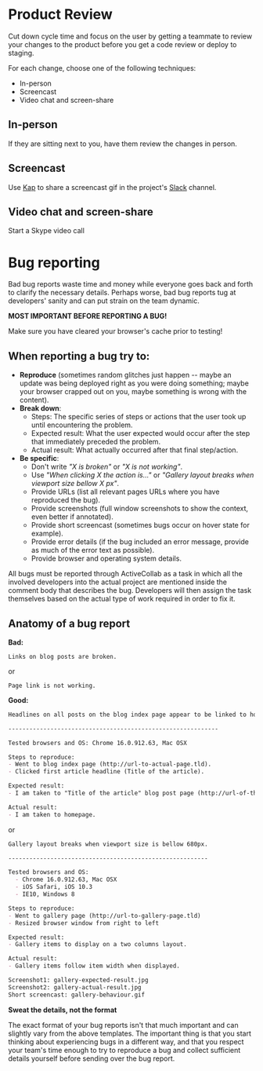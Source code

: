 Product Review
==============

Cut down cycle time and focus on the user
by getting a teammate to review your changes to the product
before you get a code review or deploy to staging.

For each change, choose one of the following techniques:

* In-person
* Screencast
* Video chat and screen-share

In-person
---------

If they are sitting next to you,
have them review the changes in person.

Screencast
----------

Use [Kap] to share a screencast gif in the project's [Slack] channel.

[Kap]: https://getkap.co/
[Slack]: https://slack.com/

Video chat and screen-share
--------------------------

Start a Skype video call

Bug reporting
=============

Bad bug reports waste time and money while everyone goes back and forth to clarify the necessary details.
Perhaps worse, bad bug reports tug at developers' sanity and can put strain on the team dynamic.

**MOST IMPORTANT BEFORE REPORTING A BUG!**

Make sure you have cleared your browser's cache prior to testing!

When reporting a bug try to:
---------------------------

* **Reproduce** (sometimes random glitches just happen -- maybe an update was being deployed right as you were doing something; maybe your browser crapped out on you, maybe something is wrong with the content).
* **Break down**:
  * Steps: The specific series of steps or actions that the user took up until encountering the problem.
  * Expected result: What the user expected would occur after the step that immediately preceded the problem.
  * Actual result: What actually occurred after that final step/action.
* **Be specific**:
  * Don't write _"X is broken"_ or _"X is not working"_.
  * Use _"When clicking X the action is..."_ or _"Gallery layout breaks when viewport size bellow X px"_.
  * Provide URLs (list all relevant pages URLs where you have reproduced the bug).
  * Provide screenshots (full window screenshots to show the context, even better if annotated).
  * Provide short screencast (sometimes bugs occur on hover state for example).
  * Provide error details (if the bug included an error message, provide as much of the error text as possible).
  * Provide browser and operating system details.

All bugs must be reported through ActiveCollab as a task in which all the involved developers into the actual project are mentioned inside the comment body that describes the bug. Developers will then assign the task themselves based on the actual type of work required in order to fix it.

Anatomy of a bug report
-----------------------

**Bad:**

```
Links on blog posts are broken.
```
or

```
Page link is not working.
```

**Good:**

```markdown
Headlines on all posts on the blog index page appear to be linked to homepage rather than actual article page.

------------------------------------------------------------

Tested browsers and OS: Chrome 16.0.912.63, Mac OSX

Steps to reproduce:
- Went to blog index page (http://url-to-actual-page.tld).
- Clicked first article headline (Title of the article).

Expected result:
- I am taken to "Title of the article" blog post page (http://url-of-the-referred-to-article-page.tld).

Actual result:
- I am taken to homepage.
```

or

```markdown
Gallery layout breaks when viewport size is bellow 680px.

---------------------------------------------------------

Tested browsers and OS:
  - Chrome 16.0.912.63, Mac OSX
  - iOS Safari, iOS 10.3
  - IE10, Windows 8

Steps to reproduce:
- Went to gallery page (http://url-to-gallery-page.tld)
- Resized browser window from right to left

Expected result:
- Gallery items to display on a two columns layout.

Actual result:
- Gallery items follow item width when displayed.

Screenshot1: gallery-expected-result.jpg
Screenshot2: gallery-actual-result.jpg
Short screencast: gallery-behaviour.gif
```

**Sweat the details, not the format**

The exact format of your bug reports isn't that much important and can slightly vary from the above templates.
The important thing is that you start thinking about experiencing bugs in a different way, and that you respect your team's time enough to try to reproduce a bug
and collect sufficient details yourself before sending over the bug report.
